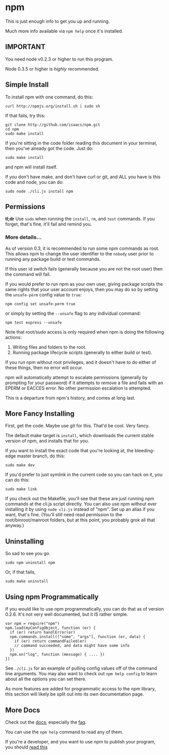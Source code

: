 # npm

This is just enough info to get you up and running.

Much more info available via `npm help` once it's installed.

## IMPORTANT

You need node v0.2.3 or higher to run this program.

Node 0.3.5 or higher is *highly* recommended.

## Simple Install

To install npm with one command, do this:

    curl http://npmjs.org/install.sh | sudo sh

If that fails, try this:

    git clone http://github.com/isaacs/npm.git
    cd npm
    sudo make install

If you're sitting in the code folder reading this document in your
terminal, then you've already got the code.  Just do:

    sudo make install

and npm will install itself.

If you don't have make, and don't have curl or git, and ALL you have is
this code and node, you can do:

    sudo node ./cli.js install npm

## Permissions

**tl;dr** Use `sudo` when running the `install`,
`rm`, and `test` commands. If you forget, that's fine, it'll fail and
remind you.

### More details...

As of version 0.3, it is recommended to run some npm commands as root.
This allows npm to change the user identifier to the `nobody` user prior
to running any package build or test commands.

If this user id switch fails (generally because you are not the root
user) then the command will fail.

If you would prefer to run npm as your own user, giving package scripts
the same rights that your user account enjoys, then you may do so by
setting the `unsafe-perm` config value to `true`:

    npm config set unsafe-perm true

or simply by setting the `--unsafe` flag to any individual command:

    npm test express --unsafe


Note that root/sudo access is only required when npm is doing the
following actions:

1. Writing files and folders to the root.
2. Running package lifecycle scripts (generally to either build or
   test).

If you run npm without root privileges, and it doesn't have to do either
of these things, then no error will occur.

npm will automatically attempt to escalate permissions (generally by
prompting for your password) if it attempts to *remove* a file and fails
with an EPERM or EACCES error.  No other permission escalation is
attempted.

This is a departure from npm's history, and comes at long last.

## More Fancy Installing

First, get the code.  Maybe use git for this.  That'd be cool.  Very fancy.

The default make target is `install`, which downloads the current stable
version of npm, and installs that for you.

If you want to install the exact code that you're looking at, the bleeding-edge
master branch, do this:

    sudo make dev

If you'd prefer to just symlink in the current code so you can hack
on it, you can do this:

    sudo make link

If you check out the Makefile, you'll see that these are just running npm commands
at the cli.js script directly.  You can also use npm without ever installing
it by using `node cli.js` instead of "npm".  Set up an alias if you want, that's
fine.  (You'll still need read permission to the root/binroot/manroot folders,
but at this point, you probably grok all that anyway.)

## Uninstalling

So sad to see you go.

    sudo npm uninstall npm

Or, if that fails,

    sudo make uninstall

## Using npm Programmatically

If you would like to use npm programmatically, you can do that as of
version 0.2.6.  It's not very well documented, but it IS rather simple.

    var npm = require("npm")
    npm.load(myConfigObject, function (er) {
      if (er) return handlError(er)
      npm.commands.install(["some", "args"], function (er, data) {
        if (er) return commandFailed(er)
        // command succeeded, and data might have some info
      })
      npm.on("log", function (message) { .... })
    })

See `./cli.js` for an example of pulling config values off of the
command line arguments.  You may also want to check out `npm help
config` to learn about all the options you can set there.

As more features are added for programmatic access to the npm library,
this section will likely be split out into its own documentation page.

## More Docs

Check out the [docs](http://github.com/isaacs/npm/blob/master/doc/),
especially the
[faq](http://github.com/isaacs/npm/blob/master/doc/faq.md#readme).

You can use the `npm help` command to read any of them.

If you're a developer, and you want to use npm to publish your program,
you should
[read this](http://github.com/isaacs/npm/blob/master/doc/developers.md#readme)
